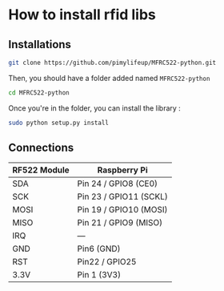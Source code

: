 # How to install rfid libs

## Installations

```bash
git clone https://github.com/pimylifeup/MFRC522-python.git
```

Then, you should have a folder added named `MFRC522-python`

```bash
cd MFRC522-python
```

Once you're in the folder, you can install the library :

```bash
sudo python setup.py install
```

## Connections

| **RF522 Module** | **Raspberry Pi**       |
|------------------|------------------------|
| SDA              | Pin 24 / GPIO8 (CE0)   |
| SCK              | Pin 23 / GPIO11 (SCKL) |
| MOSI             | Pin 19 / GPIO10 (MOSI) |
| MISO             | Pin 21 / GPIO9 (MISO)  |
| IRQ              | —                      |
| GND              | Pin6 (GND)             |
| RST              | Pin22 / GPIO25         |
| 3.3V             | Pin 1 (3V3)            |
